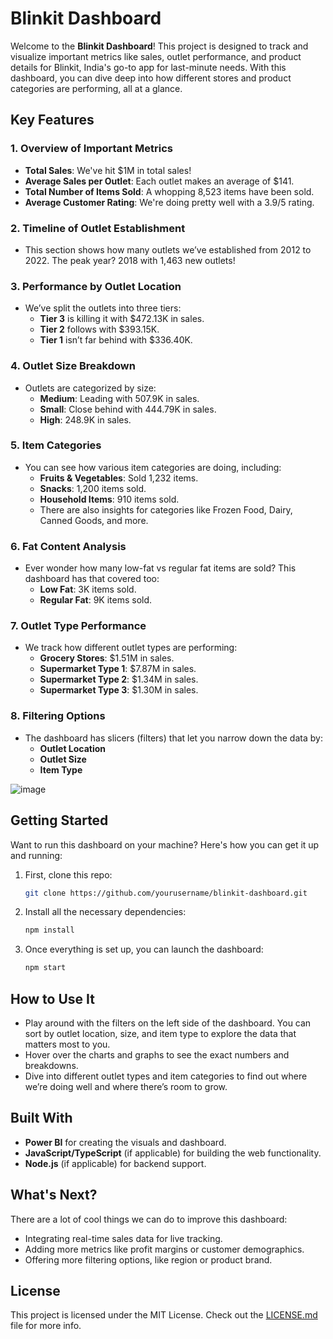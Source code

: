 
# Blinkit Dashboard

Welcome to the **Blinkit Dashboard**! This project is designed to track and visualize important metrics like sales, outlet performance, and product details for Blinkit, India's go-to app for last-minute needs. With this dashboard, you can dive deep into how different stores and product categories are performing, all at a glance.

## Key Features

### 1. **Overview of Important Metrics**
   - **Total Sales**: We've hit $1M in total sales!
   - **Average Sales per Outlet**: Each outlet makes an average of $141.
   - **Total Number of Items Sold**: A whopping 8,523 items have been sold.
   - **Average Customer Rating**: We're doing pretty well with a 3.9/5 rating.

### 2. **Timeline of Outlet Establishment**
   - This section shows how many outlets we’ve established from 2012 to 2022. The peak year? 2018 with 1,463 new outlets!

### 3. **Performance by Outlet Location**
   - We’ve split the outlets into three tiers:
     - **Tier 3** is killing it with $472.13K in sales.
     - **Tier 2** follows with $393.15K.
     - **Tier 1** isn’t far behind with $336.40K.

### 4. **Outlet Size Breakdown**
   - Outlets are categorized by size:
     - **Medium**: Leading with 507.9K in sales.
     - **Small**: Close behind with 444.79K in sales.
     - **High**: 248.9K in sales.

### 5. **Item Categories**
   - You can see how various item categories are doing, including:
     - **Fruits & Vegetables**: Sold 1,232 items.
     - **Snacks**: 1,200 items sold.
     - **Household Items**: 910 items sold.
     - There are also insights for categories like Frozen Food, Dairy, Canned Goods, and more.

### 6. **Fat Content Analysis**
   - Ever wonder how many low-fat vs regular fat items are sold? This dashboard has that covered too:
     - **Low Fat**: 3K items sold.
     - **Regular Fat**: 9K items sold.

### 7. **Outlet Type Performance**
   - We track how different outlet types are performing:
     - **Grocery Stores**: $1.51M in sales.
     - **Supermarket Type 1**: $7.87M in sales.
     - **Supermarket Type 2**: $1.34M in sales.
     - **Supermarket Type 3**: $1.30M in sales.

### 8. **Filtering Options**
   - The dashboard has slicers (filters) that let you narrow down the data by:
     - **Outlet Location**
     - **Outlet Size**
     - **Item Type**

![image](https://github.com/user-attachments/assets/db1dddd7-a135-4bcd-8051-ead4d36d7089)

## Getting Started

Want to run this dashboard on your machine? Here's how you can get it up and running:

1. First, clone this repo:
   ```bash
   git clone https://github.com/yourusername/blinkit-dashboard.git
   ```

2. Install all the necessary dependencies:
   ```bash
   npm install
   ```

3. Once everything is set up, you can launch the dashboard:
   ```bash
   npm start
   ```

## How to Use It

- Play around with the filters on the left side of the dashboard. You can sort by outlet location, size, and item type to explore the data that matters most to you.
- Hover over the charts and graphs to see the exact numbers and breakdowns.
- Dive into different outlet types and item categories to find out where we’re doing well and where there’s room to grow.

## Built With

- **Power BI** for creating the visuals and dashboard.
- **JavaScript/TypeScript** (if applicable) for building the web functionality.
- **Node.js** (if applicable) for backend support.

## What's Next?

There are a lot of cool things we can do to improve this dashboard:

- Integrating real-time sales data for live tracking.
- Adding more metrics like profit margins or customer demographics.
- Offering more filtering options, like region or product brand.

## License

This project is licensed under the MIT License. Check out the [LICENSE.md](LICENSE.md) file for more info.
